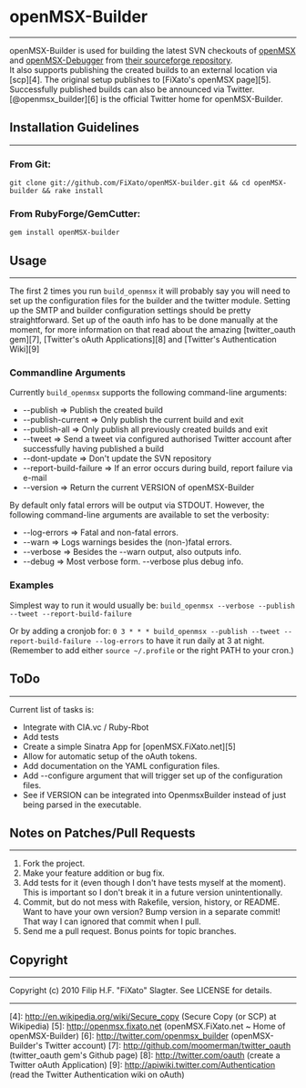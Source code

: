 # openMSX-Builder
******************************************************************************
openMSX-Builder is used for building the latest SVN checkouts of [openMSX][1] and [openMSX-Debugger][2] from [their sourceforge repository][3].  
It also supports publishing the created builds to an external location via [scp][4]. The original setup publishes to [FiXato's openMSX page][5].  
Successfully published builds can also be announced via Twitter. [@openmsx_builder][6] is the official Twitter home for openMSX-Builder.  


## Installation Guidelines
******************************************************************************

### From Git:
`git clone git://github.com/FiXato/openMSX-builder.git && cd openMSX-builder && rake install`

### From RubyForge/GemCutter:
`gem install openMSX-builder`


## Usage
******************************************************************************

The first 2 times you run `build_openmsx` it will probably say you will need to set up the configuration files for the builder and the twitter module.
Setting up the SMTP and builder configuration settings should be pretty straightforward.
Set up of the oauth info has to be done manually at the moment, for more information on that read about the amazing [twitter_oauth gem][7], [Twitter's oAuth Applications][8] and [Twitter's Authentication Wiki][9]


### Commandline Arguments

Currently `build_openmsx` supports the following command-line arguments:

* --publish               => Publish the created build
* --publish-current       => Only publish the current build and exit
* --publish-all           => Only publish all previously created builds and exit
* --tweet                 => Send a tweet via configured authorised Twitter account after successfully having published a build
* --dont-update           => Don't update the SVN repository
* --report-build-failure  => If an error occurs during build, report failure via e-mail
* --version               => Return the current VERSION of openMSX-Builder

By default only fatal errors will be output via STDOUT.
However, the following command-line arguments are available to set the verbosity:

* --log-errors            => Fatal and non-fatal errors.
* --warn                  => Logs warnings besides the (non-)fatal errors.
* --verbose               => Besides the --warn output, also outputs info.
* --debug                 => Most verbose form. --verbose plus debug info.

### Examples

Simplest way to run it would usually be:
`build_openmsx --verbose --publish --tweet --report-build-failure`

Or by adding a cronjob for:
`0 3 * * * build_openmsx --publish --tweet --report-build-failure --log-errors`
to have it run daily at 3 at night.
(Remember to add either `source ~/.profile` or the right PATH to your cron.)


## ToDo
******************************************************************************
Current list of tasks is:

+ Integrate with CIA.vc / Ruby-Rbot
+ Add tests
+ Create a simple Sinatra App for [openMSX.FiXato.net][5]
+ Allow for automatic setup of the oAuth tokens.
+ Add documentation on the YAML configuration files.
+ Add --configure argument that will trigger set up of the configuration files.
+ See if VERSION can be integrated into OpenmsxBuilder instead of just being parsed in the executable.

## Notes on Patches/Pull Requests
******************************************************************************

1. Fork the project.
2. Make your feature addition or bug fix.
3. Add tests for it (even though I don't have tests myself at the moment). 
  This is important so I don't break it in a future version unintentionally.
4. Commit, but do not mess with Rakefile, version, history, or README.
  Want to have your own version? Bump version in a separate commit!
  That way I can ignored that commit when I pull.
5. Send me a pull request. Bonus points for topic branches.


## Copyright
******************************************************************************
Copyright (c) 2010 Filip H.F. "FiXato" Slagter. See LICENSE for details.


******************************************************************************
[1]: https://openmsx.svn.sourceforge.net/svnroot/openmsx/openmsx/trunk (openMSX SVN Trunk)
[2]: https://openmsx.svn.sourceforge.net/svnroot/openmsx/openmsx-debugger/trunk (openMSX-Debugger SVN Trunk)
[3]: http://openmsx.sf.net (openMSX at SourceForge.net)
[4]: http://en.wikipedia.org/wiki/Secure_copy (Secure Copy (or SCP) at Wikipedia)
[5]: http://openmsx.fixato.net (openMSX.FiXato.net ~ Home of openMSX-Builder)
[6]: http://twitter.com/openmsx_builder (openMSX-Builder's Twitter account)
[7]: http://github.com/moomerman/twitter_oauth (twitter_oauth gem's Github page)
[8]: http://twitter.com/oauth (create a Twitter oAuth Application)
[9]: http://apiwiki.twitter.com/Authentication (read the Twitter Authentication wiki on oAuth)